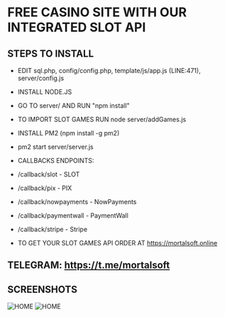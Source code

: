# FREE CASINO SITE WITH OUR INTEGRATED SLOT API
## STEPS TO INSTALL

- EDIT sql.php, config/config.php, template/js/app.js (LINE:471), server/config.js
- INSTALL NODE.JS
- GO TO server/ AND RUN "npm install"
- TO IMPORT SLOT GAMES RUN node server/addGames.js
- INSTALL PM2 (npm install -g pm2)
- pm2 start server/server.js

- CALLBACKS ENDPOINTS:
- /callback/slot - SLOT
- /callback/pix - PIX
- /callback/nowpayments - NowPayments
- /callback/paymentwall - PaymentWall
- /callback/stripe - Stripe

- TO GET YOUR SLOT GAMES API ORDER AT https://mortalsoft.online
## TELEGRAM: https://t.me/mortalsoft
## SCREENSHOTS 

![HOME](https://i.imgur.com/VeJ5IXr.png "HOME")
![HOME](https://i.imgur.com/5PvRN85.png "HOME")





